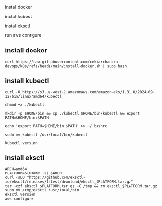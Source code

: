 install docker

install kubectl

install eksctl

run aws configure

install docker
-------------
```
curl https://raw.githubusercontent.com/cekharchandra-devops/k8s/refs/heads/main/install-docker.sh | sudo bash
```
install kubectl
---------------
```
curl -O https://s3.us-west-2.amazonaws.com/amazon-eks/1.31.0/2024-09-12/bin/linux/amd64/kubectl

chmod +x ./kubectl

mkdir -p $HOME/bin && cp ./kubectl $HOME/bin/kubectl && export PATH=$HOME/bin:$PATH

echo 'export PATH=$HOME/bin:$PATH' >> ~/.bashrc

sudo mv kubectl /usr/local/bin/kubectl

kubectl version
```
install eksctl
----------------
```
ARCH=amd64
PLATFORM=$(uname -s)_$ARCH
curl -sLO "https://github.com/eksctl-io/eksctl/releases/latest/download/eksctl_$PLATFORM.tar.gz"
tar -xzf eksctl_$PLATFORM.tar.gz -C /tmp && rm eksctl_$PLATFORM.tar.gz
sudo mv /tmp/eksctl /usr/local/bin
eksctl version
aws configure
```